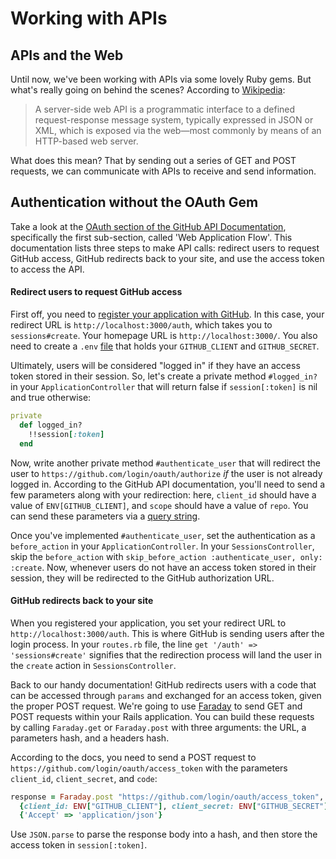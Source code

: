 # Working with APIs

## APIs and the Web

Until now, we've been working with APIs via some lovely Ruby gems. But what's really going on behind the scenes? According to [Wikipedia](https://en.wikipedia.org/wiki/Web_API):
> A server-side web API is a programmatic interface to a defined request-response message system, typically expressed in JSON or XML, which is exposed via the web—most commonly by means of an HTTP-based web server.

What does this mean? That by sending out a series of GET and POST requests, we can communicate with APIs to receive and send information.

## Authentication without the OAuth Gem

Take a look at the [OAuth section of the GitHub API Documentation](https://developer.github.com/v3/oauth/), specifically the first sub-section, called 'Web Application Flow'. This documentation lists three steps to make API calls: redirect users to request GitHub access, GitHub redirects back to your site, and use the access token to access the API.

#### Redirect users to request GitHub access

First off, you need to [register your application with GitHub](https://github.com/settings/applications/new). In this case, your redirect URL is `http://localhost:3000/auth`, which takes you to `sessions#create`. Your homepage URL is `http://localhost:3000/`. You also need to create a `.env` [file](https://github.com/bkeepers/dotenv) that holds your `GITHUB_CLIENT` and `GITHUB_SECRET`.

Ultimately, users will be considered "logged in" if they have an access token stored in their session. So, let's create a private method `#logged_in?` in your `ApplicationController` that will return false if `session[:token]` is nil and true otherwise:

```ruby
private
  def logged_in?
    !!session[:token]
  end
```

Now, write another private method `#authenticate_user` that will redirect the user to `https://github.com/login/oauth/authorize` _if_ the user is not already logged in. According to the GitHub API documentation, you'll need to send a few parameters along with your redirection: here, `client_id` should have a value of `ENV[GITHUB_CLIENT]`, and `scope` should have a value of `repo`. You can send these parameters via a [query string](https://en.wikipedia.org/wiki/Query_string).

Once you've implemented `#authenticate_user`, set the authentication as a `before_action` in your `ApplicationController`. In your `SessionsController`, skip the `before_action` with `skip_before_action :authenticate_user, only: :create`. Now, whenever users do not have an access token stored in their session, they will be redirected to the GitHub authorization URL.

#### GitHub redirects back to your site

When you registered your application, you set your redirect URL to `http://localhost:3000/auth`. This is where GitHub is sending users after the login process. In your `routes.rb` file, the line `get '/auth' => 'sessions#create'` signifies that the redirection process will land the user in the `create` action in `SessionsController`.

Back to our handy documentation! GitHub redirects users with a code that can be accessed through `params` and exchanged for an access token, given the proper POST request. We're going to use [Faraday](https://github.com/lostisland/faraday) to send GET and POST requests within your Rails application. You can build these requests by calling `Faraday.get` or `Faraday.post` with three arguments: the URL, a parameters hash, and a headers hash.

According to the docs, you need to send a POST request to `https://github.com/login/oauth/access_token` with the parameters `client_id`, `client_secret`, and `code`:

```ruby
response = Faraday.post "https://github.com/login/oauth/access_token", 
  {client_id: ENV["GITHUB_CLIENT"], client_secret: ENV["GITHUB_SECRET"], code: params[:code]}, 
  {'Accept' => 'application/json'}
```

Use `JSON.parse` to parse the response body into a hash, and then store the access token in `session[:token]`.
